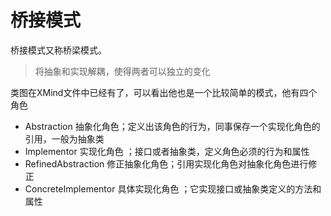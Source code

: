 # 桥接模式

桥接模式又称桥梁模式。

> 将抽象和实现解耦，使得两者可以独立的变化

类图在XMind文件中已经有了，可以看出他也是一个比较简单的模式，他有四个角色

* Abstraction 抽象化角色；定义出该角色的行为，同事保存一个实现化角色的引用，一般为抽象类
* Implementor 实现化角色 ；接口或者抽象类，定义角色必须的行为和属性
* RefinedAbstraction 修正抽象化角色；引用实现化角色对抽象化角色进行修正
* ConcreteImplementor 具体实现化角色 ；它实现接口或抽象类定义的方法和属性


